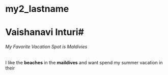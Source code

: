 # my2_lastname
# Vaishanavi Inturi#
###### My Favorite Vacation Spot is Maldivies ######
I like the **beaches** in the **maildives** and want spend my summer vacation in their
